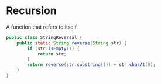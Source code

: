 # Recursion

A function that refers to itself. 

```java
public class StringReversal {
    public static String reverse(String str) {
        if (str.isEmpty()) {
            return str;
        }
        return reverse(str.substring(1)) + str.charAt(0);
    }
}
```
